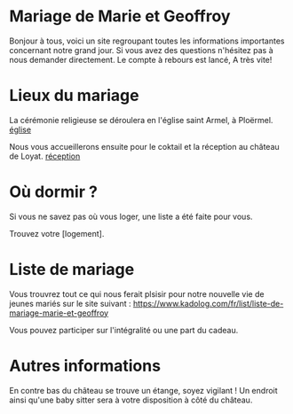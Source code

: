 # Mariage de Marie et Geoffroy

Bonjour à tous, 
voici un site regroupant toutes les informations importantes concernant notre grand jour.
Si vous avez des questions n'hésitez pas à nous demander directement.
Le compte à rebours est lancé, 
A très vite!

# Lieux du mariage
La cérémonie religieuse se déroulera en l'église saint Armel, à Ploërmel.
[église](https://www.google.fr/maps/place/%C3%89glise+Saint-Armel/@47.9319683,-2.4003434,17z/data=!3m1!4b1!4m5!3m4!1s0x480fc991fd9178e1:0xe8800240a7d7c281!8m2!3d47.9319647!4d-2.3983334?hl=fr)

Nous vous accueillerons ensuite pour le coktail et la réception au château de Loyat. 
[réception](https://www.google.fr/maps/place/Ch%C3%A2teau+de+Loyat/@47.996276,-2.4091298,17z/data=!4m5!3m4!1s0x480fca4072cc7067:0x7eae8f2b799ae11!8m2!3d47.9962724!4d-2.4069411?hl=fr)

# Où dormir ?
Si vous ne savez pas où vous loger, une liste a été faite pour vous.

Trouvez votre [logement].

# Liste de mariage
Vous trouvrez tout ce qui nous ferait plsisir pour notre nouvelle vie de jeunes mariés sur le site suivant :
https://www.kadolog.com/fr/list/liste-de-mariage-marie-et-geoffroy 

Vous pouvez participer sur l'intégralité ou une part du cadeau.

# Autres informations
En contre bas du château se trouve un étange, soyez vigilant !
Un endroit ainsi qu'une baby sitter sera à votre disposition à côté du château.
